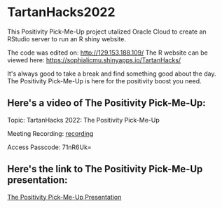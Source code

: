 # TartanHacks2022
This Positivity Pick-Me-Up project utalized Oracle Cloud to create an RStudio server to run an R shiny website.

The code was edited on: http://129.153.188.109/
The R website can be viewed here: https://sophialicmu.shinyapps.io/TartanHacks/

It's always good to take a break and find something good about the day. The Positivity Pick-Me-Up is here for the positivity boost you need.

## Here's a video of The Positivity Pick-Me-Up:
Topic: TartanHacks 2022: The Positivity Pick-Me-Up

Meeting Recording: [recording](https://cmu.zoom.us/rec/share/vVApQpUiEe1ICy0155ChCnF310zJmST1wgA9VVL85f4yRi3A5d17i_1FxcZfWVKU.tXnWllwYUmiD8YB5?startTime=1644160907000)

Access Passcode: 71nR6Uk=

## Here's the link to The Positivity Pick-Me-Up presentation:
[The Positivity Pick-Me-Up Presentation](https://docs.google.com/presentation/d/1vvI7dP3iW3Dl9jssRQOYUcmTQ5c3DuwpYGYu4ePD2ow/edit?usp=sharing)
